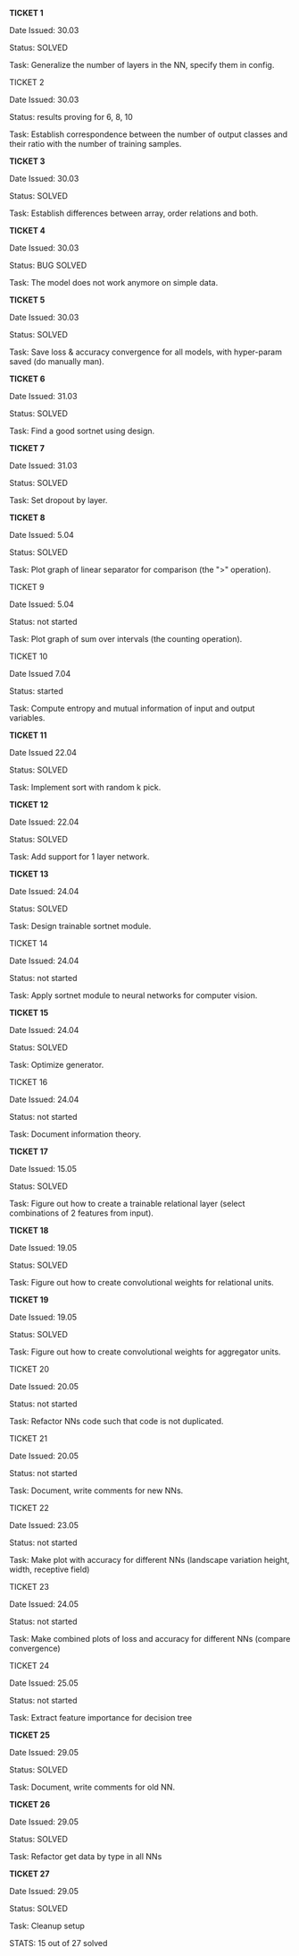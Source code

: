 **TICKET 1**

Date Issued: 30.03

Status: SOLVED

Task: Generalize the number of layers in the NN, specify them in config.

TICKET 2

Date Issued: 30.03

Status: results proving for 6, 8, 10

Task: Establish correspondence between the number of output classes and their ratio with the number of training samples.

**TICKET 3**

Date Issued: 30.03

Status: SOLVED

Task: Establish differences between array, order relations and both.

**TICKET 4**

Date Issued: 30.03

Status: BUG SOLVED

Task: The model does not work anymore on simple data.

**TICKET 5**

Date Issued: 30.03

Status: SOLVED

Task: Save loss & accuracy convergence for all models, with hyper-param saved (do manually man).

**TICKET 6**

Date Issued: 31.03

Status: SOLVED

Task: Find a good sortnet using design.

**TICKET 7**

Date Issued: 31.03

Status: SOLVED

Task: Set dropout by layer.

**TICKET 8**

Date Issued: 5.04

Status: SOLVED

Task: Plot graph of linear separator for comparison (the ">" operation).

TICKET 9

Date Issued: 5.04

Status: not started

Task: Plot graph of sum over intervals (the counting operation).

TICKET 10

Date Issued 7.04

Status: started

Task: Compute entropy and mutual information of input and output variables.

**TICKET 11**

Date Issued 22.04

Status: SOLVED

Task: Implement sort with random k pick.

**TICKET 12**

Date Issued: 22.04

Status: SOLVED

Task: Add support for 1 layer network.

**TICKET 13**

Date Issued: 24.04

Status: SOLVED

Task: Design trainable sortnet module.

TICKET 14

Date Issued: 24.04

Status: not started

Task: Apply sortnet module to neural networks for computer vision.

**TICKET 15**

Date Issued: 24.04

Status: SOLVED

Task: Optimize generator.

TICKET 16

Date Issued: 24.04

Status: not started

Task: Document information theory.

**TICKET 17**

Date Issued: 15.05

Status: SOLVED

Task: Figure out how to create a trainable relational layer (select combinations of 2 features from input).

**TICKET 18**

Date Issued: 19.05

Status: SOLVED

Task: Figure out how to create convolutional weights for relational units.

**TICKET 19**

Date Issued: 19.05

Status: SOLVED

Task: Figure out how to create convolutional weights for aggregator units.

TICKET 20

Date Issued: 20.05

Status: not started

Task: Refactor NNs code such that code is not duplicated.

TICKET 21

Date Issued: 20.05

Status: not started

Task: Document, write comments for new NNs.

TICKET 22

Date Issued: 23.05

Status: not started

Task: Make plot with accuracy for different NNs (landscape variation height, width, receptive field)

TICKET 23

Date Issued: 24.05

Status: not started

Task: Make combined plots of loss and accuracy for different NNs (compare convergence)

TICKET 24

Date Issued: 25.05

Status: not started

Task: Extract feature importance for decision tree

**TICKET 25**

Date Issued: 29.05

Status: SOLVED

Task: Document, write comments for old NN.

**TICKET 26**

Date Issued: 29.05

Status: SOLVED

Task: Refactor get data by type in all NNs

**TICKET 27**

Date Issued: 29.05

Status: SOLVED

Task: Cleanup setup

STATS: 15 out of 27 solved